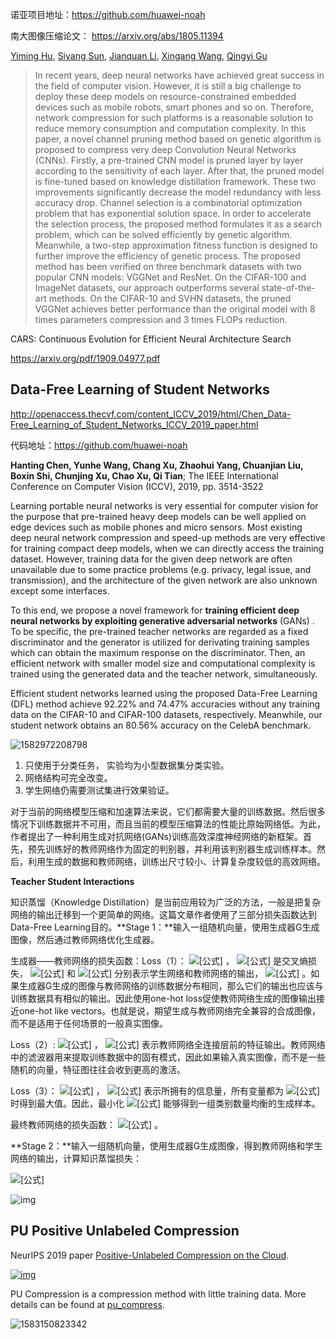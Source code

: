诺亚项目地址：https://github.com/huawei-noah



南大图像压缩论文： https://arxiv.org/abs/1805.11394

[Yiming Hu](https://arxiv.org/search/cs?searchtype=author&query=Hu%2C+Y), [Siyang Sun](https://arxiv.org/search/cs?searchtype=author&query=Sun%2C+S), [Jianquan Li](https://arxiv.org/search/cs?searchtype=author&query=Li%2C+J), [Xingang Wang](https://arxiv.org/search/cs?searchtype=author&query=Wang%2C+X), [Qingyi Gu](https://arxiv.org/search/cs?searchtype=author&query=Gu%2C+Q)

> In recent years, deep neural networks have achieved great success in the field of computer vision. However, it is still a big challenge to deploy these deep models on resource-constrained embedded devices such as mobile robots, smart phones and so on. Therefore, network compression for such platforms is a reasonable solution to reduce memory consumption and computation complexity. In this paper, a novel channel pruning method based on genetic algorithm is proposed to compress very deep Convolution Neural Networks (CNNs). Firstly, a pre-trained CNN model is pruned layer by layer according to the sensitivity of each layer. After that, the pruned model is fine-tuned based on knowledge distillation framework. These two improvements significantly decrease the model redundancy with less accuracy drop. Channel selection is a combinatorial optimization problem that has exponential solution space. In order to accelerate the selection process, the proposed method formulates it as a search problem, which can be solved efficiently by genetic algorithm. Meanwhile, a two-step approximation fitness function is designed to further improve the efficiency of genetic process. The proposed method has been verified on three benchmark datasets with two popular CNN models: VGGNet and ResNet. On the CIFAR-100 and ImageNet datasets, our approach outperforms several state-of-the-art methods. On the CIFAR-10 and SVHN datasets, the pruned VGGNet achieves better performance than the original model with 8 times parameters compression and 3 times FLOPs reduction.



CARS: Continuous Evolution for Efficient Neural Architecture Search

 https://arxiv.org/pdf/1909.04977.pdf



## Data-Free Learning of Student Networks

http://openaccess.thecvf.com/content_ICCV_2019/html/Chen_Data-Free_Learning_of_Student_Networks_ICCV_2019_paper.html

代码地址：https://github.com/huawei-noah

**Hanting Chen, Yunhe Wang, Chang Xu, Zhaohui Yang, Chuanjian Liu, Boxin Shi, Chunjing Xu, Chao Xu, Qi Tian**; The IEEE International Conference on Computer Vision (ICCV), 2019, pp. 3514-3522

Learning portable neural networks is very essential for computer vision for the purpose that pre-trained heavy deep models can be well applied on edge devices such as mobile phones and micro sensors. Most existing deep neural network compression and speed-up methods are very effective for training compact deep models, when we can directly access the training dataset. However, training data for the given deep network are often unavailable due to some practice problems (e.g. privacy, legal issue, and transmission), and the architecture of the given network are also unknown except some interfaces. 

To this end, we propose a novel framework for **training efficient deep neural networks by exploiting generative adversarial networks** (GANs) . To be specific, the pre-trained teacher networks are regarded as a fixed discriminator and the generator is utilized for derivating training samples which can obtain the maximum response on the discriminator. Then, an efficient network with smaller model size and computational complexity is trained using the generated data and the teacher network, simultaneously. 

Efficient student networks learned using the proposed Data-Free Learning (DFL) method achieve 92.22% and 74.47% accuracies without any training data on the CIFAR-10 and CIFAR-100 datasets, respectively. Meanwhile, our student network obtains an 80.56% accuracy on the CelebA benchmark.

![1582972208798](D:\Notes\raw_images\1582972208798.png)

1. 只使用于分类任务， 实验均为小型数据集分类实验。
2. 网络结构可完全改变。
3. 学生网络仍需要测试集进行效果验证。

对于当前的网络模型压缩和加速算法来说，它们都需要大量的训练数据。然后很多情况下训练数据并不可用，而且当前的模型压缩算法的性能比原始网络低。为此，作者提出了一种利用生成对抗网络(GANs)训练高效深度神经网络的新框架。首先，预先训练好的教师网络作为固定的判别器，并利用该判别器生成训练样本。然后，利用生成的数据和教师网络，训练出尺寸较小、计算复杂度较低的高效网络。

**Teacher Student Interactions**

知识蒸馏（Knowledge Distillation）是当前应用较为广泛的方法，一般是把复杂网络的输出迁移到一个更简单的网络。这篇文章作者使用了三部分损失函数达到Data-Free Learning目的。**Stage 1：**输入一组随机向量，使用生成器G生成图像，然后通过教师网络优化生成器。

生成器——教师网络的损失函数：Loss（1）： ![[公式]](https://www.zhihu.com/equation?tex=%5Cmathbb%7BL%7D_%7Boh%7D%3D%5Cfrac%7B1%7D%7Bn%7D%5Csum_i+%5Cmathbb%7BH%7D_%7Bcross%7D%28y_T%5Ei%2Ct_i%29) ， ![[公式]](https://www.zhihu.com/equation?tex=%5Cmathbb%7BH%7D_%7Bcross%7D%28%C2%B7%29) 是交叉熵损失， ![[公式]](https://www.zhihu.com/equation?tex=y_S%5Ei) 和 ![[公式]](https://www.zhihu.com/equation?tex=+y_T%5Ei) 分别表示学生网络和教师网络的输出， ![[公式]](https://www.zhihu.com/equation?tex=t_i%3Darg%5Cmax_j%28y_T%5Ei%29_j) 。如果生成器G生成的图像与教师网络的训练数据分布相同，那么它们的输出也应该与训练数据具有相似的输出。因此使用one-hot loss促使教师网络生成的图像输出接近one-hot like vectors。也就是说，期望生成与教师网络完全兼容的合成图像，而不是适用于任何场景的一般真实图像。

Loss（2）:  ![[公式]](https://www.zhihu.com/equation?tex=%5Cmathbb%7BL%7D_%7B%5Calpha%7D%3D%5Cfrac%7B1%7D%7Bn%7D%5C%7Cf_T%5Ei%5C%7C_1) ， ![[公式]](https://www.zhihu.com/equation?tex=f_T%5Ei) 表示教师网络全连接层前的特征输出。教师网络中的滤波器用来提取训练数据中的固有模式，因此如果输入真实图像，而不是一些随机的向量，特征图往往会收到更高的激活。

Loss（3）： ![[公式]](https://www.zhihu.com/equation?tex=%5Cmathbb%7BL%7D_%7Bie%7D%3D-%5Cmathbb%7BH%7D_%7Binfo%7D%28%5Cfrac%7B1%7D%7Bn%7D%5Csum_iy_T%5Ei%29) ， ![[公式]](https://www.zhihu.com/equation?tex=%5Cmathbb%7BH%7D_%7Binfo%7D%28p%29%3D-%5Cfrac%7B1%7D%7Bk%7D%5Csum_ip_ilog%28p_i%29) 表示所拥有的信息量，所有变量都为 ![[公式]](https://www.zhihu.com/equation?tex=%5Cfrac%7B1%7D%7Bk%7D) 时得到最大值。因此，最小化 ![[公式]](https://www.zhihu.com/equation?tex=%5Cmathbb%7BL%7D_%7Bie%7D) 能够得到一组类别数量均衡的生成样本。

最终教师网络的损失函数： ![[公式]](https://www.zhihu.com/equation?tex=%5Cmathbb%7BL%7D_%7Btotal%7D%3D%5Cmathbb%7BL%7D_%7Boh%7D%2B%5Calpha+%5Cmathbb%7BL%7D_%7B%5Calpha%7D%2B%5Cbeta+%5Cmathbb%7BL%7D_%7Bie%7D) 。

**Stage 2：**输入一组随机向量，使用生成器G生成图像，得到教师网络和学生网络的输出，计算知识蒸馏损失：

![[公式]](https://www.zhihu.com/equation?tex=%5Cmathbb%7BL%7D_%7BKD%7D%3D%5Cfrac%7B1%7D%7Bn%7D%5Csum_i+%5Cmathbb%7BH%7D_%7Bcross%7D%28y_S%5Ei%2Cy_T%5Ei%29) 

![img](https://pic1.zhimg.com/v2-a1636d5d6fa264173e8b5ae1e8a0e030_b.jpg)



## PU Positive Unlabeled Compression

NeurIPS 2019 paper [Positive-Unlabeled Compression on the Cloud](https://arxiv.org/pdf/1909.09757.pdf).

[![img](https://github.com/huawei-noah/Data-Efficient-Model-Compression/raw/master/pu_compress/figure/1.PNG)](https://github.com/huawei-noah/Data-Efficient-Model-Compression/blob/master/pu_compress/figure/1.PNG)

PU Compression is a compression method with little training data. More details can be found at [pu_compress](https://github.com/huawei-noah/DAFL/tree/master/pu_compress).

![1583150823342](D:\Notes\raw_images\1583150823342.png)

